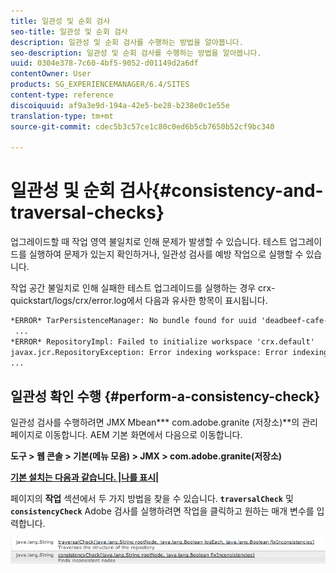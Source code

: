 ```yaml
---
title: 일관성 및 순회 검사
seo-title: 일관성 및 순회 검사
description: 일관성 및 순회 검사를 수행하는 방법을 알아봅니다.
seo-description: 일관성 및 순회 검사를 수행하는 방법을 알아봅니다.
uuid: 0304e378-7c60-4bf5-9052-d01149d2a6df
contentOwner: User
products: SG_EXPERIENCEMANAGER/6.4/SITES
content-type: reference
discoiquuid: af9a3e9d-194a-42e5-be28-b238e0c1e55e
translation-type: tm+mt
source-git-commit: cdec5b3c57ce1c80c0ed6b5cb7650b52cf9bc340

---
```



# 일관성 및 순회 검사{#consistency-and-traversal-checks}

업그레이드할 때 작업 영역 불일치로 인해 문제가 발생할 수 있습니다. 테스트 업그레이드를 실행하여 문제가 있는지 확인하거나, 일관성 검사를 예방 작업으로 실행할 수 있습니다.

작업 공간 불일치로 인해 실패한 테스트 업그레이드를 실행하는 경우 crx-quickstart/logs/crx/error.log에서 다음과 유사한 항목이 표시됩니다.

```xml
*ERROR* TarPersistenceManager: No bundle found for uuid 'deadbeef-cafe-babe-cafe-babecafebabe'
 ...
*ERROR* RepositoryImpl: Failed to initialize workspace 'crx.default'
javax.jcr.RepositoryException: Error indexing workspace: Error indexing workspace: Error indexing workspace
...
```

## 일관성 확인 수행 {#perform-a-consistency-check}

일관성 검사를 수행하려면 JMX Mbean*** com.adobe.granite (저장소)**의 관리 페이지로 이동합니다. AEM 기본 화면에서 다음으로 이동합니다.

**도구 > 웹 콘솔 > 기본(메뉴 모음) > JMX > com.adobe.granite(저장소)**

**[기본 설치는 다음과 같습니다.  |나를 표시|](http://localhost:4502/system/console/jmx/com.adobe.granite%3Atype%3DRepository)**

페이지의 **작업** 섹션에서 두 가지 방법을 찾을 수 있습니다. **`traversalCheck`** 및 **`consistencyCheck`** Adobe 검사를 실행하려면 작업을 클릭하고 원하는 매개 변수를 입력합니다.

![chlimage_1-117](assets/chlimage_1-117.png)

